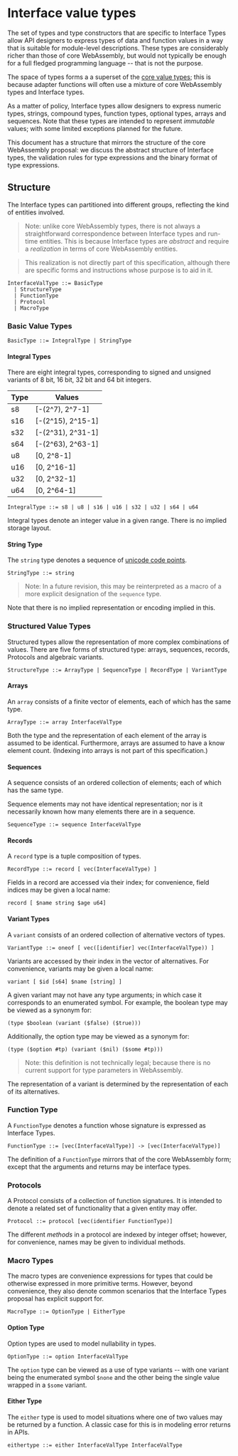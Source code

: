 # Interface value types

The set of types and type constructors that are specific to Interface Types
allow API designers to express types of data and function values in a way that
is suitable for module-level descriptions. These types are considerably richer
than those of core WebAssembly, but would not typically be enough for a full
fledged programming language -- that is not the purpose.

The space of types forms a a superset of the
[core value types](https://webassembly.github.io/spec/core/syntax/types.html#value-types);
this is because adapter functions will often use a mixture of core WebAssembly
types and Interface types.

As a matter of policy, Interface types allow designers to express numeric types,
strings, compound types, function types, optional types, arrays and
sequences. Note that these types are intended to represent _immutable_ values;
with some limited exceptions planned for the future.

This document has a structure that mirrors the structure of the core WebAssembly
proposal: we discuss the abstract structure of Interface types, the validation
rules for type expressions and the binary format of type expressions.

## Structure

The Interface types can partitioned into different groups, reflecting the kind of entities involved.

>Note: unlike core WebAssembly types, there is not always a straightforward
>correspondence between Interface types and run-time entities. This is because
>Interface types are _abstract_ and require a _realization_ in terms of core
>WebAssembly entities.

>This realization is not directly part of this specification, although there are
>specific forms and instructions whose purpose is to aid in it.

```
InterfaceValType ::= BasicType
  | StructureType 
  | FunctionType
  | Protocol
  | MacroType
```


### Basic Value Types

```
BasicType ::= IntegralType | StringType
```

#### Integral Types

There are eight integral types, corresponding to signed and unsigned variants of
8 bit, 16 bit, 32 bit and 64 bit integers.

| Type | Values            |
|------|-------------------|
| s8   | [-(2^7), 2^7-1]   |
| s16  | [-(2^15), 2^15-1] |
| s32  | [-(2^31), 2^31-1] |
| s64  | [-(2^63), 2^63-1] |
| u8   | [0, 2^8-1]        |
| u16  | [0, 2^16-1]       |
| u32  | [0, 2^32-1]       |
| u64  | [0, 2^64-1]       |


```
IntegralType ::= s8 | u8 | s16 | u16 | s32 | u32 | s64 | u64
```

Integral types denote an integer value in a given range. There is no implied
storage layout.

#### String Type

The `string` type denotes a sequence of
[unicode code points](https://www.unicode.org/glossary/#code_point).


```
StringType ::= string
```

>Note: In a future revision, this may be reinterpreted as a macro of a more
>explicit designation of the `sequence` type.

Note that there is no implied representation or encoding implied in this.


### Structured Value Types

Structured types allow the representation of more complex combinations of
values. There are five forms of structured type: arrays, sequences, records,
Protocols and algebraic variants.

```
StructureType ::= ArrayType | SequenceType | RecordType | VariantType
```

#### Arrays

An `array` consists of a finite vector of elements, each of which has the same
type.

```
ArrayType ::= array InterfaceValType
```

Both the type and the representation of each element of the array is assumed to
be identical. Furthermore, arrays are assumed to have a know element
count. (Indexing into arrays is not part of this specification.)

#### Sequences

A sequence consists of an ordered collection of elements; each of which has the
same type.

Sequence elements may not have identical representation; nor is it necessarily
known how many elements there are in a sequence.

```
SequenceType ::= sequence InterfaceValType
```

#### Records

A `record` type is a tuple composition of types. 

```
RecordType ::= record [ vec(InterfaceValType) ]
```

Fields in a record are accessed via their index; for convenience, field indices
may be given a local name:

```
record [ $name string $age u64]
```

#### Variant Types

A `variant` consists of an ordered collection of alternative vectors of types.

```
VariantType ::= oneof [ vec([identifier] vec(InterfaceValType)) ]
```

Variants are accessed by their index in the vector of alternatives. For
convenience, variants may be given a local name:

```
variant [ $id [s64] $name [string] ]
```

A given variant may not have any type arguments; in which case it corresponds to
an enumerated symbol. For example, the boolean type may be viewed as a synonym
for:

```
(type $boolean (variant ($false) ($true)))
```

Additionally, the option type may be viewed as a synonym for:

```
(type ($option #tp) (variant ($nil) ($some #tp)))
```

>Note: this definition is not technically legal; because there is no current
>support for type parameters in WebAssembly.

The representation of a variant is determined by the representation of each of
its alternatives.

### Function Type

A `FunctionType` denotes a function whose signature is expressed as Interface
Types.

```
FunctionType ::= [vec(InterfaceValType)] -> [vec(InterfaceValType)]
```

The definition of a `FunctionType` mirrors that of the core WebAssembly form;
except that the arguments and returns may be interface types.

### Protocols

A Protocol consists of a collection of function signatures. It is intended to
denote a related set of functionality that a given entity may offer.

```
Protocol ::= protocol [vec(identifier FunctionType)]
```

The different _methods_ in a protocol are indexed by integer offset; however,
for convenience, names may be given to individual methods.

### Macro Types

The macro types are convenience expressions for types that could be otherwise
expressed in more primitive terms. However, beyond convenience, they also denote
common scenarios that the Interface Types proposal has explicit support for.

```
MacroType ::= OptionType | EitherType
```

#### Option Type

Option types are used to model nullability in types.

```
OptionType ::= option InterfaceValType
```

The `option` type can be viewed as a use of type variants -- with one variant
being the enumerated symbol `$none` and the other being the single value wrapped
in a `$some` variant.

#### Either Type

The `either` type is used to model situations where one of two values may be
returned by a function. A classic case for this is in modeling error returns in
APIs.

```
eithertype ::= either InterfaceValType InterfaceValType
```


